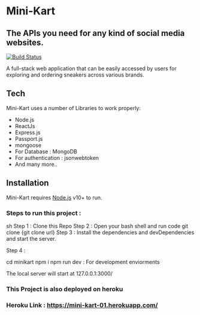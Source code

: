 # Mini-Kart
## The APIs you need for any kind of social media websites.

[![Build Status](https://travis-ci.org/joemccann/dillinger.svg?branch=master)](https://travis-ci.org/joemccann/dillinger)

A full-stack web application that can be easily accessed by users for exploring and ordering sneakers across various brands.


## Tech

Mini-Kart uses a number of Libraries to work properly:

- Node.js
- ReactJs
- Express.js
- Passport.js
- mongoose
- For Database : MongoDB
- For authentication : jsonwebtoken
- And many more..

## Installation

Mini-Kart requires [Node.js](https://nodejs.org/) v10+ to run.

### Steps to run this project : 

sh
Step 1 : Clone this Repo 
Step 2 : Open your bash shell and run code git clone {git clone url}
Step 3 : Install the dependencies and devDependencies and start the server.

Step 4 : 

cd minikart
npm i
npm run dev : For development enviorments

The local server will start at 127.0.0.1:3000/

### This Project is also deployed on heroku
### Heroku Link : https://mini-kart-01.herokuapp.com/